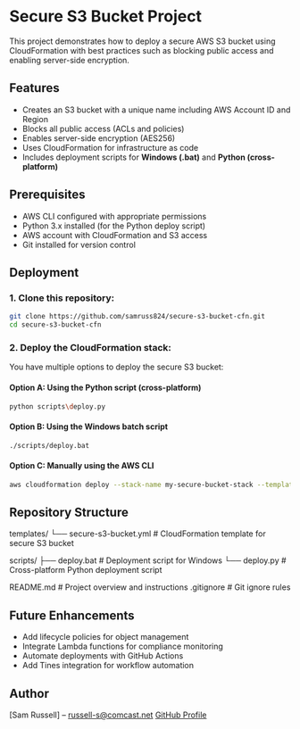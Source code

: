 # Secure S3 Bucket Project

This project demonstrates how to deploy a secure AWS S3 bucket using CloudFormation with best practices such as blocking public access and enabling server-side encryption.

## Features

- Creates an S3 bucket with a unique name including AWS Account ID and Region
- Blocks all public access (ACLs and policies)
- Enables server-side encryption (AES256)
- Uses CloudFormation for infrastructure as code
- Includes deployment scripts for **Windows (.bat)** and **Python (cross-platform)**

## Prerequisites

- AWS CLI configured with appropriate permissions
- Python 3.x installed (for the Python deploy script)
- AWS account with CloudFormation and S3 access
- Git installed for version control

## Deployment

### 1. Clone this repository:
   ```bash
   git clone https://github.com/samruss824/secure-s3-bucket-cfn.git
   cd secure-s3-bucket-cfn
   ```
   
### 2. Deploy the CloudFormation stack:
   You have multiple options to deploy the secure S3 bucket:

#### Option A: Using the Python script (cross-platform)
```bash
python scripts\deploy.py
```
    
#### Option B: Using the Windows batch script
```bash
./scripts/deploy.bat
```

#### Option C: Manually using the AWS CLI
```bash
aws cloudformation deploy --stack-name my-secure-bucket-stack --template-file templates/secure-s3-bucket.yml --capabilities CAPABILITY_NAMED_IAM
```

## Repository Structure
templates/
└── secure-s3-bucket.yml     # CloudFormation template for secure S3 bucket

scripts/
├── deploy.bat               # Deployment script for Windows
└── deploy.py                # Cross-platform Python deployment script

README.md                    # Project overview and instructions
.gitignore                   # Git ignore rules


## Future Enhancements
- Add lifecycle policies for object management
- Integrate Lambda functions for compliance monitoring
- Automate deployments with GitHub Actions
- Add Tines integration for workflow automation

## Author
[Sam Russell] – <russell-s@comcast.net>
[GitHub Profile](https://github.com/samruss824)